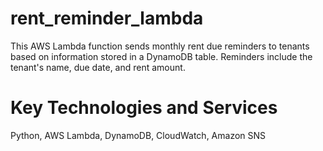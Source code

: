 # rent_reminder_lambda

This AWS Lambda function sends monthly rent due reminders to tenants based on information stored in a DynamoDB table. Reminders include the tenant's name, due date, and rent amount.

# Key Technologies and Services

Python, AWS Lambda, DynamoDB, CloudWatch, Amazon SNS
